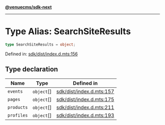 [**@venuecms/sdk-next**](../Index.md)

***

# Type Alias: SearchSiteResults

```ts
type SearchSiteResults = object;
```

Defined in: [sdk/dist/index.d.mts:156](https://github.com/venuecms/sdk/blob/9b35c3f75ba3cd0722f50bc82d98f2f4dd56e037/packages/sdk/dist/index.d.mts#L156)

## Type declaration

| Name | Type | Defined in |
| ------ | ------ | ------ |
| <a id="events"></a> `events` | `object`[] | [sdk/dist/index.d.mts:157](https://github.com/venuecms/sdk/blob/9b35c3f75ba3cd0722f50bc82d98f2f4dd56e037/packages/sdk/dist/index.d.mts#L157) |
| <a id="pages"></a> `pages` | `object`[] | [sdk/dist/index.d.mts:175](https://github.com/venuecms/sdk/blob/9b35c3f75ba3cd0722f50bc82d98f2f4dd56e037/packages/sdk/dist/index.d.mts#L175) |
| <a id="products"></a> `products` | `object`[] | [sdk/dist/index.d.mts:211](https://github.com/venuecms/sdk/blob/9b35c3f75ba3cd0722f50bc82d98f2f4dd56e037/packages/sdk/dist/index.d.mts#L211) |
| <a id="profiles"></a> `profiles` | `object`[] | [sdk/dist/index.d.mts:193](https://github.com/venuecms/sdk/blob/9b35c3f75ba3cd0722f50bc82d98f2f4dd56e037/packages/sdk/dist/index.d.mts#L193) |
